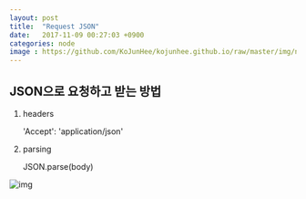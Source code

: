 ```yaml
---
layout: post
title:  "Request JSON"
date:   2017-11-09 00:27:03 +0900
categories: node
image : https://github.com/KoJunHee/kojunhee.github.io/raw/master/img/node.png
---
```


## JSON으로 요청하고 받는 방법

1. headers

	'Accept': 'application/json'

2. parsing

	JSON.parse(body)


![img](https://github.com/KoJunHee/kojunhee.github.io/raw/master/img/18.png)
	
